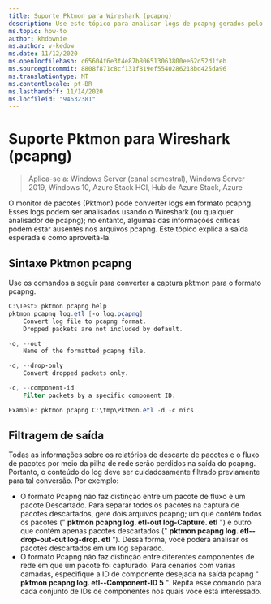 ```yaml
---
title: Suporte Pktmon para Wireshark (pcapng)
description: Use este tópico para analisar logs de pcapng gerados pelo monitor de pacotes com o Wireshark.
ms.topic: how-to
author: khdownie
ms.author: v-kedow
ms.date: 11/12/2020
ms.openlocfilehash: c65604f6e3f4e87b806513063800ee62d52d1feb
ms.sourcegitcommit: 8808f871c8cf131f819ef5540286218bd425da96
ms.translationtype: MT
ms.contentlocale: pt-BR
ms.lasthandoff: 11/14/2020
ms.locfileid: "94632381"
---
```

# <a name="pktmon-support-for-wireshark-pcapng"></a>Suporte Pktmon para Wireshark (pcapng)

>Aplica-se a: Windows Server (canal semestral), Windows Server 2019, Windows 10, Azure Stack HCI, Hub de Azure Stack, Azure

O monitor de pacotes (Pktmon) pode converter logs em formato pcapng. Esses logs podem ser analisados usando o Wireshark (ou qualquer analisador de pcapng); no entanto, algumas das informações críticas podem estar ausentes nos arquivos pcapng. Este tópico explica a saída esperada e como aproveitá-la.

## <a name="pktmon-pcapng-syntax"></a>Sintaxe Pktmon pcapng

Use os comandos a seguir para converter a captura pktmon para o formato pcapng.

```powershell
C:\Test> pktmon pcapng help
pktmon pcapng log.etl [-o log.pcapng]
    Convert log file to pcapng format.
    Dropped packets are not included by default.

-o, --out
    Name of the formatted pcapng file.

-d, --drop-only
    Convert dropped packets only.

-c, --component-id
    Filter packets by a specific component ID.

Example: pktmon pcapng C:\tmp\PktMon.etl -d -c nics
```

## <a name="output-filtering"></a>Filtragem de saída

Todas as informações sobre os relatórios de descarte de pacotes e o fluxo de pacotes por meio da pilha de rede serão perdidos na saída do pcapng. Portanto, o conteúdo do log deve ser cuidadosamente filtrado previamente para tal conversão. Por exemplo:

- O formato Pcapng não faz distinção entre um pacote de fluxo e um pacote Descartado. Para separar todos os pacotes na captura de pacotes descartados, gere dois arquivos pcapng; um que contém todos os pacotes (" **pktmon pcapng log. etl-out log-Capture. etl** ") e outro que contém apenas pacotes descartados (" **pktmon pcapng log. etl--drop-out-out log-drop. etl** "). Dessa forma, você poderá analisar os pacotes descartados em um log separado.
- O formato Pcapng não faz distinção entre diferentes componentes de rede em que um pacote foi capturado. Para cenários com várias camadas, especifique a ID de componente desejada na saída pcapng " **pktmon pcapng log. etl--Component-ID 5** ". Repita esse comando para cada conjunto de IDs de componentes nos quais você está interessado.
